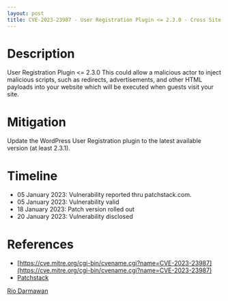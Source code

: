 ```yaml
---
layout: post
title: CVE-2023-23987 - User Registration Plugin <= 2.3.0 - Cross Site Scripting (XSS)
---
```


Description
============
User Registration Plugin <= 2.3.0 This could allow a malicious actor to inject malicious scripts, such as redirects, advertisements, and other HTML payloads into your website which will be executed when guests visit your site.

Mitigation
============ 
Update the WordPress User Registration plugin to the latest available version (at least 2.3.1).

Timeline
============ 
  * 05 January 2023: Vulnerability reported thru patchstack.com.
  * 05 January 2023: Vulnerability valid
  * 18 January 2023: Patch version rolled out
  * 20 January 2023: Vulnerability disclosed

References
============ 
  * [https://cve.mitre.org/cgi-bin/cvename.cgi?name=CVE-2023-23987](https://cve.mitre.org/cgi-bin/cvename.cgi?name=CVE-2023-23987)
  * [Patchstack](https://patchstack.com/database/vulnerability/user-registration/wordpress-user-registration-custom-registration-form-login-form-and-user-profile-for-wordpress-plugin-2-3-0-cross-site-scripting-xss)



[Rio Darmawan](https://patchstack.com/database/researcher/0f0ce3de-fbab-4348-9729-a5ef92c74b3e)
